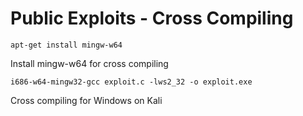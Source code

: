 # Public Exploits - Cross Compiling

```
apt-get install mingw-w64
```

Install mingw-w64 for cross compiling

```
i686-w64-mingw32-gcc exploit.c -lws2_32 -o exploit.exe
```

Cross compiling for Windows on Kali
